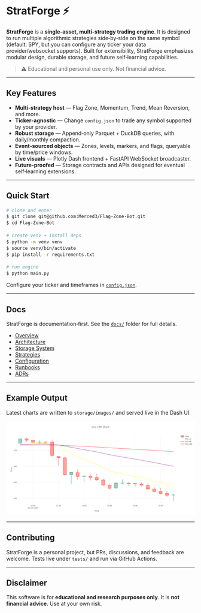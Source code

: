 # StratForge ⚡️

**StratForge** is a **single‑asset, multi‑strategy trading engine**. It is designed to run multiple algorithmic strategies side‑by‑side on the same symbol (default: SPY, but you can configure any ticker your data provider/websocket supports). Built for extensibility, StratForge emphasizes modular design, durable storage, and future self‑learning capabilities.

> ⚠️ Educational and personal use only. Not financial advice.

---

## Key Features

* **Multi‑strategy host** — Flag Zone, Momentum, Trend, Mean Reversion, and more.
* **Ticker‑agnostic** — Change `config.json` to trade any symbol supported by your provider.
* **Robust storage** — Append‑only Parquet + DuckDB queries, with daily/monthly compaction.
* **Event‑sourced objects** — Zones, levels, markers, and flags, queryable by time/price windows.
* **Live visuals** — Plotly Dash frontend + FastAPI WebSocket broadcaster.
* **Future‑proofed** — Storage contracts and APIs designed for eventual self‑learning extensions.

---

## Quick Start

```bash
# clone and enter
$ git clone git@github.com:Merced3/Flag-Zone-Bot.git
$ cd Flag-Zone-Bot

# create venv + install deps
$ python -m venv venv
$ source venv/bin/activate
$ pip install -r requirements.txt

# run engine
$ python main.py
```

Configure your ticker and timeframes in [`config.json`](docs/configuration/ticker-and-timeframes.md).

---

## Docs

StratForge is documentation‑first. See the [`docs/`](docs/TOC.md) folder for full details.

* [Overview](docs/overview/stratforge.md)
* [Architecture](docs/architecture/overview.md)
* [Storage System](docs/data/storage-system.md)
* [Strategies](docs/strategies/README.md)
* [Configuration](docs/configuration/ticker-and-timeframes.md)
* [Runbooks](docs/runbooks/)
* [ADRs](docs/adr/)

---

## Example Output

Latest charts are written to `storage/images/` and served live in the Dash UI.

![15M Chart](storage/images/SPY_15M_chart.png)

---

## Contributing

StratForge is a personal project, but PRs, discussions, and feedback are welcome. Tests live under `tests/` and run via GitHub Actions.

---

## Disclaimer

This software is for **educational and research purposes only**.
It is **not financial advice**. Use at your own risk.
